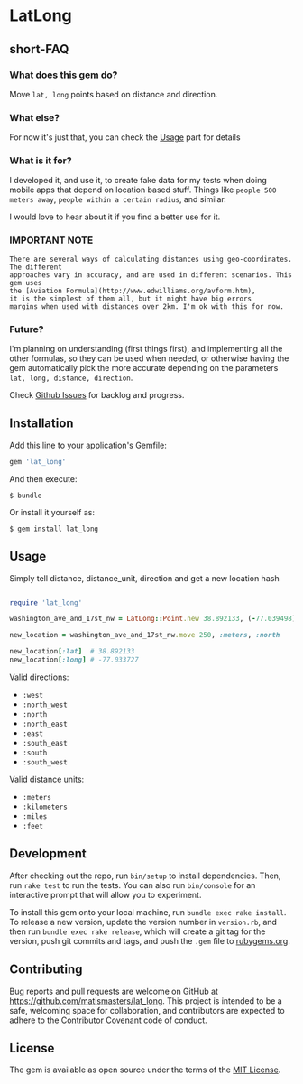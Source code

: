 # LatLong

## short-FAQ
### What does this gem do?

Move `lat, long` points based on distance and direction.

### What else?

For now it's just that, you can check the [Usage](#usage) part for details

### What is it for?

I developed it, and use it, to create fake data for my tests when doing mobile
apps that depend on location based stuff. Things like `people 500 meters away`,
`people within a certain radius`, and similar.

I would love to hear about it if you find a better use for it.

### IMPORTANT NOTE

```
There are several ways of calculating distances using geo-coordinates. The different
approaches vary in accuracy, and are used in different scenarios. This gem uses
the [Aviation Formula](http://www.edwilliams.org/avform.htm),
it is the simplest of them all, but it might have big errors
margins when used with distances over 2km. I'm ok with this for now.
```

### Future?

I'm planning on understanding (first things first), and implementing all the other
formulas, so they can be used when needed, or otherwise having the gem automatically
pick the more accurate depending on the parameters `lat, long, distance, direction`.

Check [Github Issues](https://github.com/matismasters/lat_long/issues) for backlog
and progress.

## Installation

Add this line to your application's Gemfile:

```ruby
gem 'lat_long'
```

And then execute:

    $ bundle

Or install it yourself as:

    $ gem install lat_long

## Usage

Simply tell distance, distance_unit, direction and get a new location hash

```ruby

require 'lat_long'

washington_ave_and_17st_nw = LatLong::Point.new 38.892133, (-77.039498)

new_location = washington_ave_and_17st_nw.move 250, :meters, :north

new_location[:lat]  # 38.892133
new_location[:long] # -77.033727

```

Valid directions:

- `:west`
- `:north_west`
- `:north`
- `:north_east`
- `:east`
- `:south_east`
- `:south`
- `:south_west`

Valid distance units:

- `:meters`
- `:kilometers`
- `:miles`
- `:feet`

## Development

After checking out the repo, run `bin/setup` to install dependencies. Then, run `rake test` to run the tests. You can also run `bin/console` for an interactive prompt that will allow you to experiment.

To install this gem onto your local machine, run `bundle exec rake install`. To release a new version, update the version number in `version.rb`, and then run `bundle exec rake release`, which will create a git tag for the version, push git commits and tags, and push the `.gem` file to [rubygems.org](https://rubygems.org).

## Contributing

Bug reports and pull requests are welcome on GitHub at https://github.com/matismasters/lat_long. This project is intended to be a safe, welcoming space for collaboration, and contributors are expected to adhere to the [Contributor Covenant](http://contributor-covenant.org) code of conduct.

## License

The gem is available as open source under the terms of the [MIT License](http://opensource.org/licenses/MIT).
